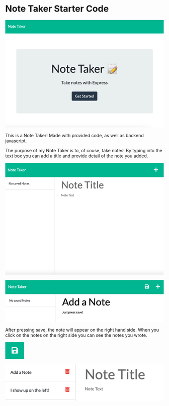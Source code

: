 # Note Taker Starter Code

![alt text](https://github.com/DerekRin/Note-Taker/blob/main/Develop/images/Face.png?raw=true)

This is a Note Taker! Made with provided code, as well as backend javascript.

The purpose of my Note Taker is to, of couse, take notes! By typing into the text box you can add a title and provide detail of the note you added.

![alt text](https://github.com/DerekRin/Note-Taker/blob/main/Develop/images/Notes.png?raw=true)

![alt text](https://github.com/DerekRin/Note-Taker/blob/main/Develop/images/TypeInArea.png?raw=true)

After pressing save, the note will appear on the right hand side. When you click on the notes on the right side you can see the notes you wrote.

![alt text](https://github.com/DerekRin/Note-Taker/blob/main/Develop/images/save.png?raw=true)

![alt text](https://github.com/DerekRin/Note-Taker/blob/main/Develop/images/left.png?raw=true)
